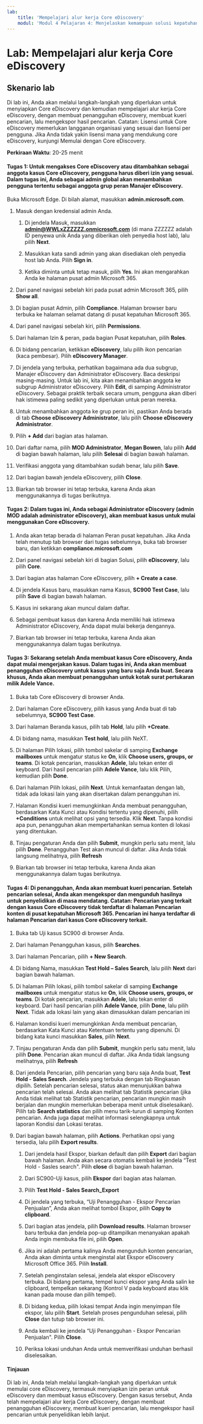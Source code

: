 ```yaml
---
lab:
    title: 'Mempelajari alur kerja Core eDiscovery'
    modul: 'Modul 4 Pelajaran 4: Menjelaskan kemampuan solusi kepatuhan Microsoft: Menjelaskan kemampuan eDiscovery dan audit Microsoft 365'
---
```



# Lab: Mempelajari alur kerja Core eDiscovery

## Skenario lab
Di lab ini, Anda akan melalui langkah-langkah yang diperlukan untuk menyiapkan Core eDiscovery dan kemudian mempelajari alur kerja Core eDiscovery, dengan membuat penangguhan eDiscovery, membuat kueri pencarian, lalu mengekspor hasil pencarian.  Catatan:  Lisensi untuk Core eDiscovery memerlukan langganan organisasi yang sesuai dan lisensi per pengguna. Jika Anda tidak yakin lisensi mana yang mendukung core eDiscovery, kunjungi Memulai dengan Core eDiscovery.


**Perkiraan Waktu**: 20-25 menit

#### Tugas 1:  Untuk mengakses Core eDiscovery atau ditambahkan sebagai anggota kasus Core eDiscovery, pengguna harus diberi izin yang sesuai. Dalam tugas ini, Anda sebagai admin global akan menambahkan pengguna tertentu sebagai anggota grup peran Manajer eDiscovery.

 Buka Microsoft Edge. Di bilah alamat, masukkan **admin.microsoft.com**.

1. Masuk dengan kredensial admin Anda.
    1. Di jendela Masuk, masukkan **admin@WWLxZZZZZZ.onmicrosoft.com** (di mana ZZZZZZ adalah ID penyewa unik Anda yang diberikan oleh penyedia host lab), lalu pilih **Next**.
    
    1. Masukkan kata sandi admin yang akan disediakan oleh penyedia host lab Anda. Pilih **Sign in**.
    1. Ketika diminta untuk tetap masuk, pilih **Yes**. Ini akan mengarahkan Anda ke halaman pusat admin Microsoft 365.

1. Dari panel navigasi sebelah kiri pada pusat admin Microsoft 365, pilih **Show all**.

1. Di bagian pusat Admin, pilih **Compliance**.  Halaman browser baru terbuka ke halaman selamat datang di pusat kepatuhan Microsoft 365.  

1. Dari panel navigasi sebelah kiri, pilih **Permissions**. 

1. Dari halaman Izin & peran, pada bagian Pusat kepatuhan, pilih **Roles**.

1. Di bidang pencarian, ketikkan **eDiscovery**, lalu pilih ikon pencarian (kaca pembesar).  Pilih **eDiscovery Manager**.

1. Di jendela yang terbuka, perhatikan bagaimana ada dua subgrup, Manajer eDiscovery dan Administrator eDiscovery.  Baca deskripsi masing-masing.  Untuk lab ini, kita akan menambahkan anggota ke subgrup Administrator eDiscovery. Pilih **Edit**, di samping Administrator eDiscovery.  Sebagai praktik terbaik secara umum, pengguna akan diberi hak istimewa paling sedikit yang diperlukan untuk peran mereka.

1. Untuk menambahkan anggota ke grup peran ini, pastikan Anda berada di tab **Choose eDiscovery Administrator**, lalu pilih **Choose eDiscovery Administrator**.

1. Pilih **+ Add** dari bagian atas halaman.

1. Dari daftar nama, pilih **MOD Administrator**, **Megan Bowen**, lalu pilih **Add** di bagian bawah halaman, lalu pilih **Selesai** di bagian bawah halaman.

1. Verifikasi anggota yang ditambahkan sudah benar, lalu pilih **Save**.

1. Dari bagian bawah jendela eDiscovery, pilih **Close**.

1. Biarkan tab browser ini tetap terbuka, karena Anda akan menggunakannya di tugas berikutnya.

#### Tugas 2:  Dalam tugas ini, Anda sebagai Administrator eDiscovery (admin MOD adalah administrator eDiscovery), akan membuat kasus untuk mulai menggunakan Core eDiscovery.

1. Anda akan tetap berada di halaman Peran pusat kepatuhan. Jika Anda telah menutup tab browser dari tugas sebelumnya, buka tab browser baru, dan ketikkan **compliance.microsoft.com**

1. Dari panel navigasi sebelah kiri di bagian Solusi, pilih **eDiscovery**, lalu pilih **Core**.

1. Dari bagian atas halaman Core eDiscovery, pilih **+ Create a case**.

1. Di jendela Kasus baru, masukkan nama Kasus, **SC900 Test Case**, lalu pilih **Save** di bagian bawah halaman.

1. Kasus ini sekarang akan muncul dalam daftar.

1. Sebagai pembuat kasus dan karena Anda memiliki hak istimewa Administrator eDiscovery, Anda dapat mulai bekerja dengannya.  

1. Biarkan tab browser ini tetap terbuka, karena Anda akan menggunakannya dalam tugas berikutnya.

#### Tugas 3:  Sekarang setelah Anda membuat kasus Core eDiscovery, Anda dapat mulai mengerjakan kasus.  Dalam tugas ini, Anda akan membuat penangguhan eDiscovery untuk kasus yang baru saja Anda buat.  Secara khusus, Anda akan membuat penangguhan untuk kotak surat pertukaran milik Adele Vance.

1. Buka tab Core eDiscovery di browser Anda.

1. Dari halaman Core eDiscovery, pilih kasus yang Anda buat di tab sebelumnya, **SC900 Test Case**. 

1. Dari halaman Beranda kasus, pilih tab **Hold**, lalu pilih **+Create**.

1. Di bidang nama, masukkan **Test hold**, lalu pilih NeXT.

1. Di halaman Pilih lokasi, pilih tombol sakelar di samping **Exchange mailboxes** untuk mengatur status ke **On**, klik **Choose users, groups, or teams**.  Di kotak pencarian, masukkan **Adele**, lalu tekan enter di keyboard. Dari hasil pencarian pilih **Adele Vance**, lalu klik Pilih, kemudian pilih **Done**.

1. Dari halaman Pilih lokasi, pilih **Next**.  Untuk kemanfaatan dengan lab, tidak ada lokasi lain yang akan disertakan dalam penangguhan ini.

1. Halaman Kondisi kueri memungkinkan Anda membuat penangguhan, berdasarkan Kata Kunci atau Kondisi tertentu yang dipenuhi, pilih **+Conditions** untuk melihat opsi yang tersedia.  Klik **Next**. Tanpa kondisi apa pun, penangguhan akan mempertahankan semua konten di lokasi yang ditentukan.

1. Tinjau pengaturan Anda dan pilih **Submit**, mungkin perlu satu menit, lalu pilih **Done**.  Penangguhan Test akan muncul di daftar.  Jika Anda tidak langsung melihatnya, pilih **Refresh**

1. Biarkan tab browser ini tetap terbuka, karena Anda akan menggunakannya dalam tugas berikutnya.

#### Tugas 4:  Di penangguhan, Anda akan membuat kueri pencarian.  Setelah pencarian selesai, Anda akan mengekspor dan mengunduh hasilnya untuk penyelidikan di masa mendatang.   Catatan:  Pencarian yang terkait dengan kasus Core eDiscovery tidak terdaftar di halaman Pencarian konten di pusat kepatuhan Microsoft 365. Pencarian ini hanya terdaftar di halaman Pencarian dari kasus Core eDiscovery terkait.

1. Buka tab Uji kasus SC900 di browser Anda.

1. Dari halaman Penangguhan kasus, pilih **Searches**.

1. Dari halaman Pencarian, pilih **+ New Search**.

1. Di bidang Nama, masukkan **Test Hold – Sales Search**, lalu pilih **Next** dari bagian bawah halaman.

1. Di halaman Pilih lokasi, pilih tombol sakelar di samping **Exchange mailboxes** untuk mengatur status ke **On**, klik **Choose users, groups, or teams**.  Di kotak pencarian, masukkan **Adele**, lalu tekan enter di keyboard. Dari hasil pencarian pilih **Adele Vance**, pilih **Done**, lalu pilih **Next**.  Tidak ada lokasi lain yang akan dimasukkan dalam pencarian ini

1. Halaman kondisi kueri memungkinkan Anda membuat pencarian, berdasarkan Kata Kunci atau Ketentuan tertentu yang dipenuhi. Di bidang kata kunci masukkan **Sales**, pilih **Next**.

1. Tinjau pengaturan Anda dan pilih **Submit**, mungkin perlu satu menit, lalu pilih **Done**.  Pencarian akan muncul di daftar.  Jika Anda tidak langsung melihatnya, pilih **Refresh**

1. Dari jendela Pencarian, pilih pencarian yang baru saja Anda buat, **Test Hold - Sales Search**.  Jendela yang terbuka dengan tab Ringkasan dipilih.  Setelah pencarian selesai, status akan menunjukkan bahwa pencarian telah selesai.  Anda akan melihat tab Statistik pencarian (jika Anda tidak melihat tab Statistik pencarian, pencarian mungkin masih berjalan dan mungkin memerlukan beberapa menit untuk diselesaikan).  Pilih tab **Search statistics** dan pilih menu tarik-turun di samping Konten pencarian.  Anda juga dapat melihat informasi selengkapnya untuk laporan Kondisi dan Lokasi teratas.  

1. Dari bagian bawah halaman, pilih **Actions**.  Perhatikan opsi yang tersedia, lalu pilih **Export results**.
    
    1. Dari jendela hasil Ekspor, biarkan default dan pilih **Export** dari bagian bawah halaman. Anda akan secara otomatis kembali ke jendela “Test Hold - Sasles search". Pilih **close** di bagian bawah halaman.
    
    1. Dari SC900-Uji kasus, pilih **Ekspor** dari bagian atas halaman.
    1. Pilih **Test Hold - Sales Search_Export**
    1. Di jendela yang terbuka, “Uji Penangguhan - Ekspor Pencarian Penjualan”, Anda akan melihat tombol Ekspor, pilih **Copy to clipboard**.
    1. Dari bagian atas jendela, pilih **Download results**. Halaman browser baru terbuka dan jendela pop-up ditampilkan menanyakan apakah Anda ingin membuka file ini, pilih **Open**.
    1. Jika ini adalah pertama kalinya Anda mengunduh konten pencarian, Anda akan diminta untuk menginstal alat Ekspor eDiscovery Microsoft Office 365.  Pilih **Install**.
    1. Setelah penginstalan selesai, jendela alat ekspor eDiscovery terbuka.  Di bidang pertama, tempel kunci ekspor yang Anda salin ke clipboard, tempelkan sekarang (Kontrol V pada keyboard atau klik kanan pada mouse dan pilih tempel).
    1. Di bidang kedua, pilih lokasi tempat Anda ingin menyimpan file ekspor, lalu pilih **Start**.  Setelah proses pengunduhan selesai, pilih **Close** dan tutup tab browser ini.
    1. Anda kembali ke jendela “Uji Penangguhan - Ekspor Pencarian Penjualan".  Pilih **Close**.
    1. Periksa lokasi unduhan Anda untuk memverifikasi unduhan berhasil diselesaikan. 


#### Tinjauan

Di lab ini, Anda telah melalui langkah-langkah yang diperlukan untuk memulai core eDiscovery, termasuk menyiapkan izin peran untuk eDiscovery dan membuat kasus eDiscovery.  Dengan kasus tersebut, Anda telah mempelajari alur kerja Core eDiscovery, dengan membuat penangguhan eDiscovery, membuat kueri pencarian, lalu mengekspor hasil pencarian untuk penyelidikan lebih lanjut.